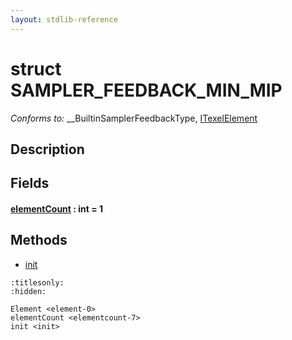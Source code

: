 ```yaml
---
layout: stdlib-reference
---
```


# struct SAMPLER\_FEEDBACK\_MIN\_MIP

*Conforms to:* \_\_BuiltinSamplerFeedbackType, [ITexelElement](../interfaces/itexelelement-016/index.html)

## Description



## Fields

####  <a id="decl-elementCount"></a>[elementCount](.html) : int = 1

## Methods

* [init](../init.html)


```{toctree}
:titlesonly:
:hidden:

Element <element-0>
elementCount <elementcount-7>
init <init>
```
